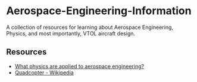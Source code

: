 # Aerospace-Engineering-Information
A collection of resources for learning about Aerospace Engineering, Physics, and most importantly, VTOL aircraft design.

## Resources

* [What physics are applied to aerospace engineering?](https://www.engineergirl.org/57963/What-physics-are-applied-to-aerospace-engineering)
* [Quadcopter - Wikipedia](https://en.wikipedia.org/wiki/Quadcopter)
